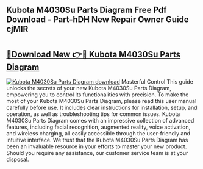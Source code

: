 ## Kubota M4030Su Parts Diagram Free Pdf Download - Part-hDH New Repair Owner Guide cjMlR

# <h2><a href="http://dfphhv8.blite.top/?on=Kubota+M4030Su+Parts+Diagram">🔗Download New 👉🔴 Kubota M4030Su Parts Diagram</a></h2>

[![Kubota M4030Su Parts Diagram download](https://i.imgur.com/lujVjoI.png)](http://dfphhv8.blite.top/?on=Kubota+M4030Su+Parts+Diagram)
Masterful Control This guide unlocks the secrets of your new Kubota M4030Su Parts Diagram, empowering you to control its functionalities with precision. To make the most of your Kubota M4030Su Parts Diagram, please read this user manual carefully before use. It includes clear instructions for installation, setup, and operation, as well as troubleshooting tips for common issues. Kubota M4030Su Parts Diagram comes with an impressive collection of advanced features, including facial recognition, augmented reality, voice activation, and wireless charging, all easily accessible through the user-friendly and intuitive interface. We trust that the Kubota M4030Su Parts Diagram has been an invaluable resource in your efforts to master your new product. Should you require any assistance, our customer service team is at your disposal.
